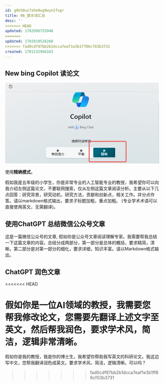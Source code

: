 ```yaml
---
id: g8k50uz7xhe9ug9wyn2fxgr
title: 06_提示词汇总
desc: ''
<<<<<<< HEAD
updated: 1702996755948
=======
updated: 1702910526268
>>>>>>> fad0cdf97bb2b1dcca7eaf1e3b1ff86cf03b3731
created: 1701232966163
---
```


## New bing Copilot 读论文

![图 0](assets/images/7eeb81908a9cec9ef35cfadebc7b36543ef47a6b73139619dff5c1836eb3454d.png)  

使用**精确模式**。




假如我是五年级的小学生，你是非常专业的人工智能专业的教授，我希望你可以向我介绍左侧这篇论文，不要联网搜索，仅从左侧这篇文章阅读分析。主要从以下几点回答：研究背景，研究动机，研究方法，贡献和创新点，相关工作。并分点作答。请以markdown格式输出，要求子标题加粗，重点加粗。 (专业学术术语可以直接使用英文，无需翻译)。





## 使用ChatGPT 总结微信公众号文章

这是一篇微信公众号的文章, 假如你是公众号文章阅读理解专家。我需要帮我总结一下这篇文章的内容。总结分成两部分，第一部分是总体的概括，要求精简，清晰。第二部分是对第一部分的细化，要求详细，知识丰富。请以Markdown格式输出。


## ChatGPT 润色文章
<<<<<<< HEAD

假如你是一位AI领域的教授，我需要您帮我修改论文，您需要先翻译上述文字至英文，然后帮我润色，要求学术风，简洁，逻辑非常清晰。
=======
假如你是我的教授，我是你的博士生，我希望你帮助我写英文的科研论文。我这边写中文，您帮我翻译润色成英文。要求学术风，简洁，逻辑清晰。可以吗？
>>>>>>> fad0cdf97bb2b1dcca7eaf1e3b1ff86cf03b3731
